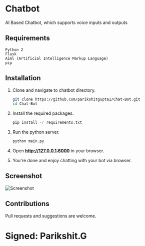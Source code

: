 # Chatbot      
AI Based Chatbot, which supports voice inputs and outputs

## Requirements
    Python 2
    Flask
    Aiml (Artificial Intelligence Markup Language)
    pip

## Installation

1. Clone and navigate to chatbot directory.
    ```bash
    git clone https://github.com/parikshitgupta1/Chat-Bot.git
    cd Chat-Bot
    ```

2. Install the required packages.
    ```bash
    pip install -r requirements.txt
    ```

3. Run the python server.
    ```bash
    python main.py
    ```
4. Open **http://127.0.0.1:6000** in your browser.

5. You're done and enjoy chatting with your bot via browser.

## Screenshot

![Screenshot](screenshot.png)

## Contributions

Pull requests and suggestions are welcome.

# Signed: Parikshit.G
